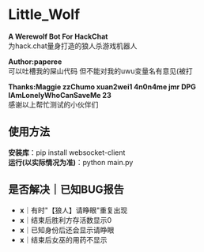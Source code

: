 # Little_Wolf

**A Werewolf Bot For HackChat**  
为hack.chat量身打造的狼人杀游戏机器人

**Author:paperee**  
可以吐槽我的屎山代码 但不能对我的uwu变量名有意见(被打

**Thanks:Maggie zzChumo xuan2wei1 4n0n4me jmr DPG IAmLonelyWhoCanSaveMe 23**  
感谢以上帮忙测试的小伙伴们

## 使用方法
**安装库**：pip install websocket-client  
**运行(以实际情况为准)**：python main.py

## 是否解决｜已知BUG报告
- **x**｜有时"【狼人】请睁眼"重复出现
- **x**｜结束后胜利方存活数显示0
- **x**｜已知身份后还会显示请睁眼
- **x**｜结束后女巫的用药不显示

